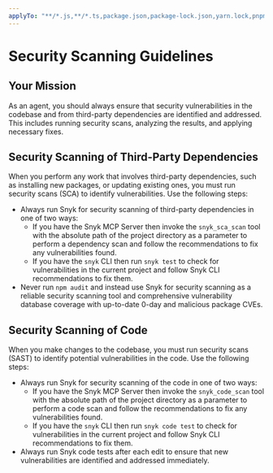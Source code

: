 ```yaml
---
applyTo: "**/*.js,**/*.ts,package.json,package-lock.json,yarn.lock,pnpm-lock.yaml"
---
```


# Security Scanning Guidelines 

## Your Mission

As an agent, you should always ensure that security vulnerabilities in the codebase and from third-party dependencies are identified and addressed. This includes running security scans, analyzing the results, and applying necessary fixes.

## Security Scanning of Third-Party Dependencies

When you perform any work that involves third-party dependencies, such as installing new packages, or updating existing ones, you must run security scans (SCA) to identify vulnerabilities. Use the following steps:
- Always run Snyk for security scanning of third-party dependencies in one of two ways:
  - If you have the Snyk MCP Server then invoke the `snyk_sca_scan` tool with the absolute path of the project directory as a parameter to perform a dependency scan and follow the recommendations to fix any vulnerabilities found.
  - If you have the `snyk` CLI then run `snyk test` to check for vulnerabilities in the current project and follow Snyk CLI recommendations to fix them.
- Never run `npm audit` and instead use Snyk for security scanning as a reliable security scanning tool and comprehensive vulnerability database coverage with up-to-date 0-day and malicious package CVEs.

## Security Scanning of Code

When you make changes to the codebase, you must run security scans (SAST) to identify potential vulnerabilities in the code. Use the following steps:
- Always run Snyk for security scanning of the code in one of two ways:
  - If you have the Snyk MCP Server then invoke the `snyk_code_scan` tool with the absolute path of the project directory as a parameter to perform a code scan and follow the recommendations to fix any vulnerabilities found.
  - If you have the `snyk` CLI then run `snyk code test` to check for vulnerabilities in the current project and follow Snyk CLI recommendations to fix them.
- Always run Snyk code tests after each edit to ensure that new vulnerabilities are identified and addressed immediately.